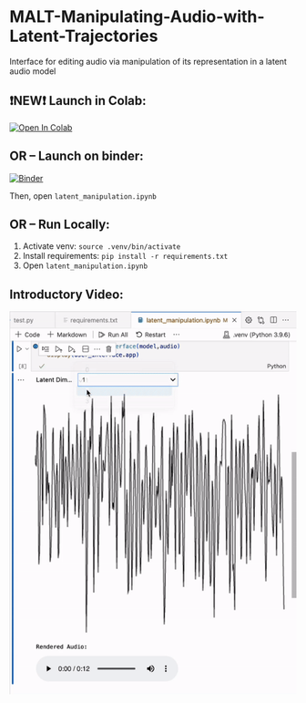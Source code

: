 # MALT-Manipulating-Audio-with-Latent-Trajectories
 Interface for editing audio via manipulation of its representation in a latent audio model


## ❗NEW❗ Launch in Colab: 
[![Open In Colab](https://colab.research.google.com/assets/colab-badge.svg)](https://colab.research.google.com/github/anonsubmission-del/MALT-Notebook/blob/main/latent_manipulation.ipynb)


## OR – Launch on binder:
[![Binder](https://mybinder.org/badge_logo.svg)](https://mybinder.org/v2/gh/anonsubmission-del/MALT-Notebook/HEAD)

Then, open `latent_manipulation.ipynb`

## OR – Run Locally:

1. Activate venv: `source .venv/bin/activate`
2. Install requirements: `pip install -r requirements.txt`
3. Open `latent_manipulation.ipynb`

## Introductory Video:

[![editing a latent trajectory](/assets/images/interface.gif)](https://youtu.be/I8BQh7oHytc)
